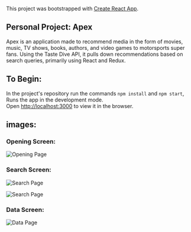 This project was bootstrapped with [Create React App](https://github.com/facebook/create-react-app).

## Personal Project: Apex

Apex is an application made to recommend media in the form of movies, music, TV shows, books, authors, and video games to motorsports super fans. Using the Taste Dive API, it pulls down recommendations based on search queries, primarily using React and Redux.

## To Begin:
In the project's repository run the commands `npm install` and `npm start`, 
Runs the app in the development mode.<br>
Open [http://localhost:3000](http://localhost:3000) to view it in the browser.

## images:

### Opening Screen:
![Opening Page](./screenshots/start.png "Opening Page")

### Search Screen:
![Search Page](./screenshots/search.png "Search Page")

![Search Page](./screenshots/search-info.png "Search Page")

### Data Screen:
![Data Page](./screenshots/data.png "Data Page")

